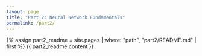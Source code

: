 ```yaml
---
layout: page
title: "Part 2: Neural Network Fundamentals"
permalink: /part2/
---
```


{% assign part2_readme = site.pages | where: "path", "part2/README.md" | first %}
{{ part2_readme.content }} 